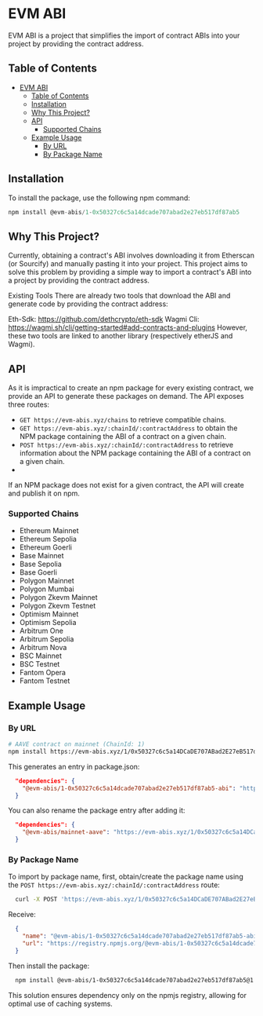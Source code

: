 # EVM ABI

EVM ABI is a project that simplifies the import of contract ABIs into your project by providing the contract address.

## Table of Contents
- [EVM ABI](#evm-abi)
  - [Table of Contents](#table-of-contents)
  - [Installation](#installation)
  - [Why This Project?](#why-this-project)
  - [API](#api)
    - [Supported Chains](#supported-chains)
  - [Example Usage](#example-usage)
    - [By URL](#by-url)
    - [By Package Name](#by-package-name)

## Installation

To install the package, use the following npm command:

```typescript
npm install @evm-abis/1-0x50327c6c5a14dcade707abad2e27eb517df87ab5
```


## Why This Project?
Currently, obtaining a contract's ABI involves downloading it from Etherscan (or Sourcify) and manually pasting it into your project. This project aims to solve this problem by providing a simple way to import a contract's ABI into a project by providing the contract address.

Existing Tools
There are already two tools that download the ABI and generate code by providing the contract address:

Eth-Sdk: https://github.com/dethcrypto/eth-sdk
Wagmi Cli: https://wagmi.sh/cli/getting-started#add-contracts-and-plugins
However, these two tools are linked to another library (respectively etherJS and Wagmi).

## API

As it is impractical to create an npm package for every existing contract, we provide an API to generate these packages on demand. The API exposes three routes:

- `GET https://evm-abis.xyz/chains` to retrieve compatible chains.
- `GET https://evm-abis.xyz/:chainId/:contractAddress` to obtain the NPM package containing the ABI of a contract on a given chain.
- `POST https://evm-abis.xyz/:chainId/:contractAddress` to retrieve information about the NPM package containing the ABI of a contract on a given chain.
-
If an NPM package does not exist for a given contract, the API will create and publish it on npm.

### Supported Chains
- Ethereum Mainnet
- Ethereum Sepolia
- Ethereum Goerli
- Base Mainnet
- Base Sepolia
- Base Goerli
- Polygon Mainnet
- Polygon Mumbai
- Polygon Zkevm Mainnet
- Polygon Zkevm Testnet
- Optimism Mainnet
- Optimism Sepolia
- Arbitrum One
- Arbitrum Sepolia
- Arbitrum Nova
- BSC Mainnet
- BSC Testnet
- Fantom Opera
- Fantom Testnet

## Example Usage

### By URL
```bash
# AAVE contract on mainnet (ChainId: 1)
npm install https://evm-abis.xyz/1/0x50327c6c5a14DCaDE707ABad2E27eB517df87AB5
```

This generates an entry in package.json:
```json
  "dependencies": {
    "@evm-abis/1-0x50327c6c5a14dcade707abad2e27eb517df87ab5-abi": "https://evm-abis.xyz/1/0x50327c6c5a14DCaDE707ABad2E27eB517df87AB5"
  }
```

You can also rename the package entry after adding it:
```json
  "dependencies": {
    "@evm-abis/mainnet-aave": "https://evm-abis.xyz/1/0x50327c6c5a14DCaDE707ABad2E27eB517df87AB5"
  }
```

### By Package Name
To import by package name, first, obtain/create the package name using the `POST https://evm-abis.xyz/:chainId/:contractAddress` route:

```bash
  curl -X POST 'https://evm-abis.xyz/1/0x50327c6c5a14DCaDE707ABad2E27eB517df87AB5'
```

Receive:
```json
  {
    "name": "@evm-abis/1-0x50327c6c5a14dcade707abad2e27eb517df87ab5-abi@1.0.3",
    "url": "https://registry.npmjs.org/@evm-abis/1-0x50327c6c5a14dcade707abad2e27eb517df87ab5/-/1-0x50327c6c5a14dcade707abad2e27eb517df87ab5-1.0.3.tgz"
  }
```

Then install the package:
```bash
  npm install @evm-abis/1-0x50327c6c5a14dcade707abad2e27eb517df87ab5@1.0.3
```

This solution ensures dependency only on the npmjs registry, allowing for optimal use of caching systems.
